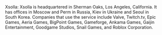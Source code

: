 Xsolla: Xsolla is headquartered in Sherman Oaks, Los Angeles, California. It has offices in Moscow and Perm in Russia, Kiev in Ukraine and Seoul in South Korea. Companies that use the service include Valve, Twitch.tv, Epic Games, Aeria Games, BigPoint Games, Gameforge, Ankama Games, Gaijin Entertainment, Goodgame Studios, Snail Games, and Roblox Corporation.
